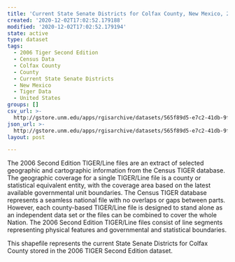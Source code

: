 ```yaml
---
title: 'Current State Senate Districts for Colfax County, New Mexico, 2006se TIGER'
created: '2020-12-02T17:02:52.179188'
modified: '2020-12-02T17:02:52.179194'
state: active
type: dataset
tags:
  - 2006 Tiger Second Edition
  - Census Data
  - Colfax County
  - County
  - Current State Senate Districts
  - New Mexico
  - Tiger Data
  - United States
groups: []
csv_url: >-
  http://gstore.unm.edu/apps/rgisarchive/datasets/565f89d5-e7c2-41db-9f77-c68b41e18ed3/tgr2006se_colf_slducu.derived.csv
json_url: >-
  http://gstore.unm.edu/apps/rgisarchive/datasets/565f89d5-e7c2-41db-9f77-c68b41e18ed3/tgr2006se_colf_slducu.derived.json
layout: post

---
```

The 2006 Second Edition TIGER/Line files are an extract of selected geographic and cartographic information from the Census TIGER database.  The geographic coverage for a single TIGER/Line file is a county or statistical equivalent entity, with the coverage area based on the latest available governmental unit boundaries. The Census TIGER database represents a seamless national file with no overlaps or gaps between parts.  However, each county-based TIGER/Line file is designed to stand alone as an independent data set or the files can be combined to cover the whole Nation.  The 2006 Second Edition  TIGER/Line files consist of line segments representing physical features and governmental and statistical boundaries.  

This shapefile represents the current State Senate Districts for Colfax County stored in the 2006 TIGER Second Edition dataset.
